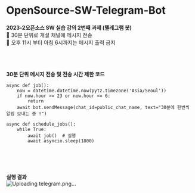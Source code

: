 # OpenSource-SW-Telegram-Bot


**2023-2오픈소스 SW 실습 강의 2번째 과제 (텔레그램 봇)** <br/>
📢 30분 단위로 개설 채널에 메시지 전송 <br/>
📢 오후 11시 부터 아침 6시까지는 메시지 출력 금지<br/>
<br/>
<br/>
<br/>

**30분 단위 메시지 전송  및 전송 시간 제한 코드**<br/>

```
async def job():
    now = datetime.datetime.now(pytz.timezone('Asia/Seoul'))
    if now.hour >= 23 or now.hour <= 6:
        return
    await bot.sendMessage(chat_id=public_chat_name, text="30분에 한번씩 알림 보내는 중 !")

```

```
async def schedule_jobs():
    while True:
        await job()  # 실행
        await asyncio.sleep(1800)
```
<br/>
<br/>
<br/>

**실행 결과**<br/>
![Uploading telegram.png…]()

